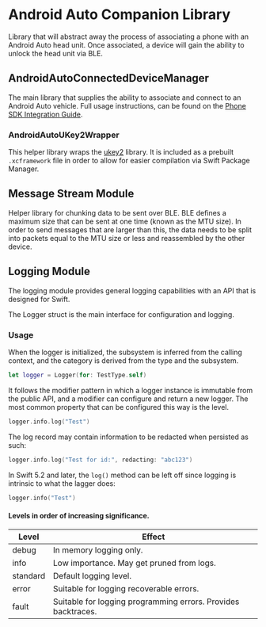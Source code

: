 # Android Auto Companion Library

Library that will abstract away the process of associating a phone with an
Android Auto head unit. Once associated, a device will gain the ability to
unlock the head unit via BLE.

## AndroidAutoConnectedDeviceManager

The main library that supplies the ability to associate and connect to an
Android Auto vehicle. Full usage instructions, can be found on the
[Phone SDK Integration Guide](https://docs.partner.android.com/gas/integrate/companion_app/cd_phone_sdk).

### AndroidAutoUKey2Wrapper

This helper library wraps the [ukey2](https://github.com/google/ukey2) library.
It is included as a prebuilt `.xcframework` file in order to allow for
easier compilation via Swift Package Manager.

## Message Stream Module

Helper library for chunking data to be sent over BLE. BLE defines a maximum
size that can be sent at one time (known as the MTU size). In order to send
messages that are larger than this, the data needs to be split into packets
equal to the MTU size or less and reassembled by the other device.

## Logging Module

The logging module provides general logging capabilities with an API that is
designed for Swift.

The Logger struct is the main interface for configuration and logging.

### Usage

When the logger is initialized, the subsystem is inferred from the calling
context, and the category is derived from the type and the subsystem.

```swift
let logger = Logger(for: TestType.self)
```

It follows the modifier pattern in which a logger instance is immutable from
the public API, and a modifier can configure and return a new logger. The
most common property that can be configured this way is the level.

```swift
logger.info.log("Test")
```

The log record may contain information to be redacted when persisted as such:

```swift
logger.info.log("Test for id:", redacting: "abc123")
```

In Swift 5.2 and later, the `log()` method can be left off since logging is
intrinsic to what the lagger does:

```swift
logger.info("Test")
```

#### Levels in order of increasing significance.

Level    | Effect
-------- | -------------------------------------------------------------
debug    | In memory logging only.
info     | Low importance. May get pruned from logs.
standard | Default logging level.
error    | Suitable for logging recoverable errors.
fault    | Suitable for logging programming errors. Provides backtraces.

